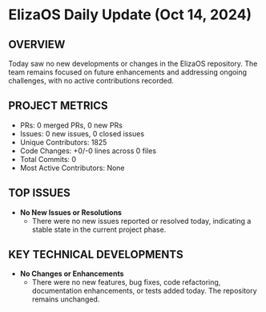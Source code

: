 # ElizaOS Daily Update (Oct 14, 2024)

## OVERVIEW 
Today saw no new developments or changes in the ElizaOS repository. The team remains focused on future enhancements and addressing ongoing challenges, with no active contributions recorded.

## PROJECT METRICS
- PRs: 0 merged PRs, 0 new PRs
- Issues: 0 new issues, 0 closed issues
- Unique Contributors: 1825
- Code Changes: +0/-0 lines across 0 files
- Total Commits: 0
- Most Active Contributors: None

## TOP ISSUES
- **No New Issues or Resolutions**
  - There were no new issues reported or resolved today, indicating a stable state in the current project phase.

## KEY TECHNICAL DEVELOPMENTS
- **No Changes or Enhancements**
  - There were no new features, bug fixes, code refactoring, documentation enhancements, or tests added today. The repository remains unchanged.